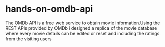 # hands-on-omdb-api
The OMDb API is a free web service to obtain movie information.Using the REST APIs provided by OMDb i designed a replica of the movie database where every movie details can be edited or reset and including the ratings from the visiting users
